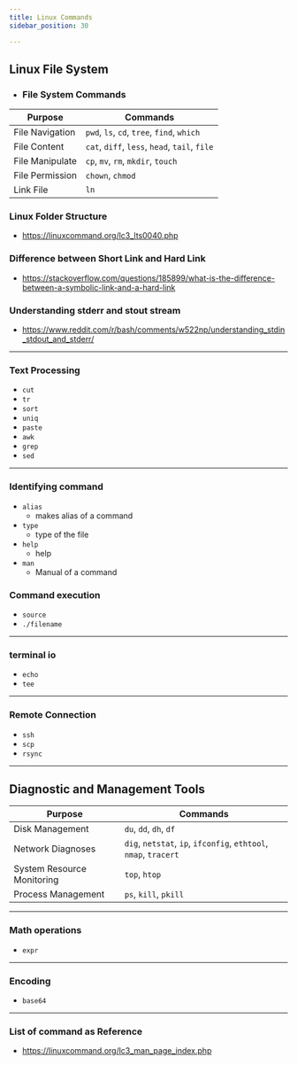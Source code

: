 ```yaml
---
title: Linux Commands
sidebar_position: 30

---
```


## Linux File System

- ### File System Commands

| Purpose         | Commands                                      |
|-----------------|-----------------------------------------------|
| File Navigation | `pwd`, `ls`, `cd`, `tree`, `find`, `which`    |
| File Content    | `cat`, `diff`, `less`, `head`, `tail`, `file` |
| File Manipulate | `cp`, `mv`, `rm`, `mkdir`, `touch`            |
| File Permission | `chown`, `chmod`                              |
| Link File       | `ln`                                          |


### Linux Folder Structure

- https://linuxcommand.org/lc3_lts0040.php

### Difference between Short Link and Hard Link

- https://stackoverflow.com/questions/185899/what-is-the-difference-between-a-symbolic-link-and-a-hard-link

### Understanding stderr and stout stream

- https://www.reddit.com/r/bash/comments/w522np/understanding_stdin_stdout_and_stderr/

---

### Text Processing

- `cut`
- `tr`
- `sort`
- `uniq`
- `paste`
- `awk`
- `grep`
- `sed`

---

### Identifying command

- `alias`
  - makes alias of a command
- `type`
  - type of the file
- `help`
  - help
- `man`
  - Manual of a command

### Command execution

- `source`
- `./filename`

---
### terminal io

- `echo`
- `tee`

---
### Remote Connection

- `ssh`
- `scp`
- `rsync`
---

## Diagnostic and Management Tools

| Purpose                    | Commands                                                         |
|----------------------------|------------------------------------------------------------------|
| Disk Management            | `du`, `dd`, `dh`, `df`                                           |
| Network Diagnoses          | `dig`, `netstat`, `ip`, `ifconfig`, `ethtool`, `nmap`, `tracert` |
| System Resource Monitoring | `top`, `htop`                                                    |
| Process Management         | `ps`, `kill`, `pkill`                                            |

---

### Math operations 

- `expr`

---
### Encoding

- `base64`

---
### List of command as Reference

- https://linuxcommand.org/lc3_man_page_index.php